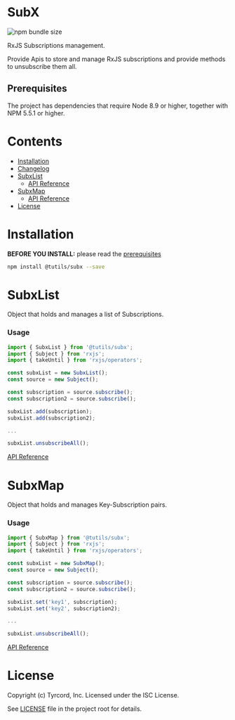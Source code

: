 # SubX

![npm bundle size](https://img.shields.io/bundlephobia/min/@tutils/subx.svg)

RxJS Subscriptions management.

Provide Apis to store and manage RxJS subscriptions and provide methods to unsubscribe them all.

## Prerequisites

The project has dependencies that require Node 8.9 or higher, together
with NPM 5.5.1 or higher.

# Contents

- [Installation](#installation)
- [Changelog](CHANGELOG.md)
- [SubxList](#subxlist)
    - [API Reference](docs/subx-list.md)
- [SubxMap](#subxmap)
    - [API Reference](docs/subx-map.md)
- [License](#license)

# Installation

**BEFORE YOU INSTALL:** please read the [prerequisites](#prerequisites)

```bash
npm install @tutils/subx --save
```

# SubxList

Object that holds and manages a list of Subscriptions.

### Usage

```ts
import { SubxList } from '@tutils/subx';
import { Subject } from 'rxjs';
import { takeUntil } from 'rxjs/operators';

const subxList = new SubxList();
const source = new Subject();

const subscription = source.subscribe();
const subscription2 = source.subscribe();

subxList.add(subscription);
subxList.add(subscription2);

...

subxList.unsubscribeAll();
```

[API Reference](docs/subx-list.md)

# SubxMap

Object that holds and manages Key-Subscription pairs.

### Usage

```ts
import { SubxMap } from '@tutils/subx';
import { Subject } from 'rxjs';
import { takeUntil } from 'rxjs/operators';

const subxList = new SubxMap();
const source = new Subject();

const subscription = source.subscribe();
const subscription2 = source.subscribe();

subxList.set('key1', subscription);
subxList.set('key2', subscription2);

...

subxList.unsubscribeAll();
```
[API Reference](docs/subx-map.md)

# License
Copyright (c) Tyrcord, Inc. Licensed under the ISC License.

See [LICENSE](LICENSE) file in the project root for details.
